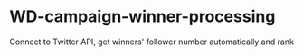 # WD-campaign-winner-processing

Connect to Twitter API, get winners' follower number automatically and rank

